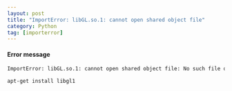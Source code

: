 ```yaml
---
layout: post
title: "ImportError: libGL.so.1: cannot open shared object file"
category: Python
tag: [importerror]
---
```


#### Error message
```sh
ImportError: libGL.so.1: cannot open shared object file: No such file or directory
```

```sh
apt-get install libgl1
```
